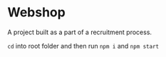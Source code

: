 # Webshop

A project built as a part of a recruitment process.

`cd` into root folder and then run `npm i` and `npm start`



